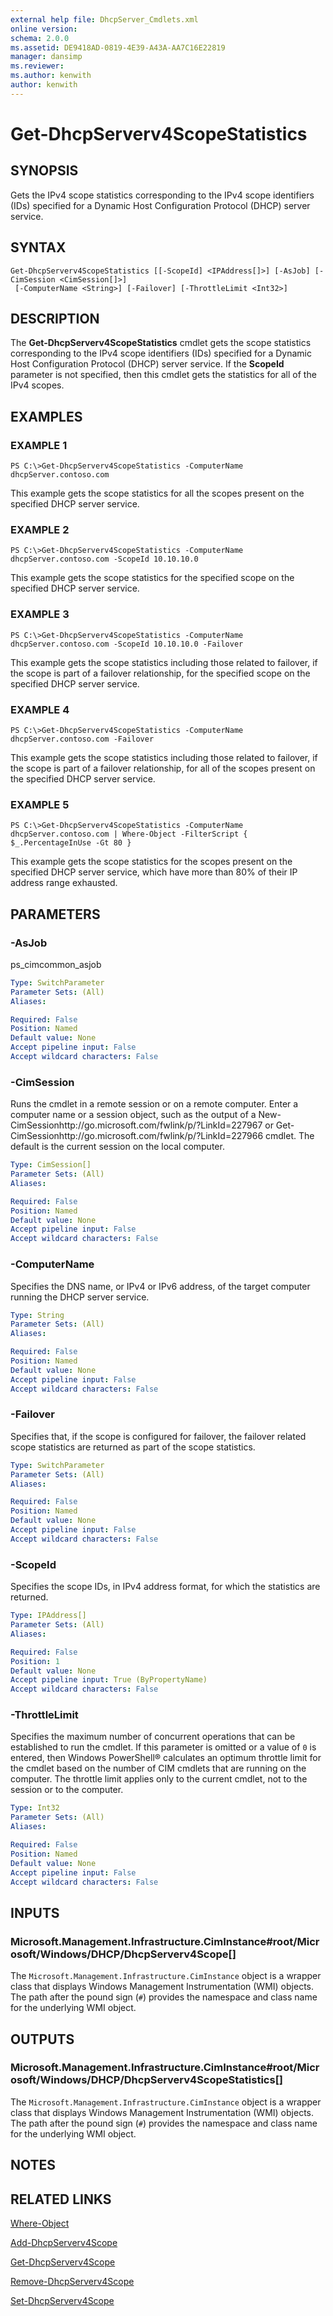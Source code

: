 ```yaml
---
external help file: DhcpServer_Cmdlets.xml
online version: 
schema: 2.0.0
ms.assetid: DE9418AD-0819-4E39-A43A-AA7C16E22819
manager: dansimp
ms.reviewer:
ms.author: kenwith
author: kenwith
---
```


# Get-DhcpServerv4ScopeStatistics

## SYNOPSIS
Gets the IPv4 scope statistics corresponding to the IPv4 scope identifiers (IDs) specified for a Dynamic Host Configuration Protocol (DHCP) server service.

## SYNTAX

```
Get-DhcpServerv4ScopeStatistics [[-ScopeId] <IPAddress[]>] [-AsJob] [-CimSession <CimSession[]>]
 [-ComputerName <String>] [-Failover] [-ThrottleLimit <Int32>]
```

## DESCRIPTION
The **Get-DhcpServerv4ScopeStatistics** cmdlet gets the scope statistics corresponding to the IPv4 scope identifiers (IDs) specified for a Dynamic Host Configuration Protocol (DHCP) server service.
If the **ScopeId** parameter is not specified, then this cmdlet gets the statistics for all of the IPv4 scopes.

## EXAMPLES

### EXAMPLE 1
```
PS C:\>Get-DhcpServerv4ScopeStatistics -ComputerName dhcpServer.contoso.com
```

This example gets the scope statistics for all the scopes present on the specified DHCP server service.

### EXAMPLE 2
```
PS C:\>Get-DhcpServerv4ScopeStatistics -ComputerName dhcpServer.contoso.com -ScopeId 10.10.10.0
```

This example gets the scope statistics for the specified scope on the specified DHCP server service.

### EXAMPLE 3
```
PS C:\>Get-DhcpServerv4ScopeStatistics -ComputerName dhcpServer.contoso.com -ScopeId 10.10.10.0 -Failover
```

This example gets the scope statistics including those related to failover, if the scope is part of a failover relationship, for the specified scope on the specified DHCP server service.

### EXAMPLE 4
```
PS C:\>Get-DhcpServerv4ScopeStatistics -ComputerName dhcpServer.contoso.com -Failover
```

This example gets the scope statistics including those related to failover, if the scope is part of a failover relationship, for all of the scopes present on the specified DHCP server service.

### EXAMPLE 5
```
PS C:\>Get-DhcpServerv4ScopeStatistics -ComputerName dhcpServer.contoso.com | Where-Object -FilterScript { $_.PercentageInUse -Gt 80 }
```

This example gets the scope statistics for the scopes present on the specified DHCP server service, which have more than 80% of their IP address range exhausted.

## PARAMETERS

### -AsJob
ps_cimcommon_asjob

```yaml
Type: SwitchParameter
Parameter Sets: (All)
Aliases: 

Required: False
Position: Named
Default value: None
Accept pipeline input: False
Accept wildcard characters: False
```

### -CimSession
Runs the cmdlet in a remote session or on a remote computer.
Enter a computer name or a session object, such as the output of a New-CimSessionhttp://go.microsoft.com/fwlink/p/?LinkId=227967 or Get-CimSessionhttp://go.microsoft.com/fwlink/p/?LinkId=227966 cmdlet.
The default is the current session on the local computer.

```yaml
Type: CimSession[]
Parameter Sets: (All)
Aliases: 

Required: False
Position: Named
Default value: None
Accept pipeline input: False
Accept wildcard characters: False
```

### -ComputerName
Specifies the DNS name, or IPv4 or IPv6 address, of the target computer running the DHCP server service.

```yaml
Type: String
Parameter Sets: (All)
Aliases: 

Required: False
Position: Named
Default value: None
Accept pipeline input: False
Accept wildcard characters: False
```

### -Failover
Specifies that, if the scope is configured for failover, the failover related scope statistics are returned as part of the scope statistics.

```yaml
Type: SwitchParameter
Parameter Sets: (All)
Aliases: 

Required: False
Position: Named
Default value: None
Accept pipeline input: False
Accept wildcard characters: False
```

### -ScopeId
Specifies the scope IDs, in IPv4 address format, for which the statistics are returned.

```yaml
Type: IPAddress[]
Parameter Sets: (All)
Aliases: 

Required: False
Position: 1
Default value: None
Accept pipeline input: True (ByPropertyName)
Accept wildcard characters: False
```

### -ThrottleLimit
Specifies the maximum number of concurrent operations that can be established to run the cmdlet.
If this parameter is omitted or a value of `0` is entered, then Windows PowerShell® calculates an optimum throttle limit for the cmdlet based on the number of CIM cmdlets that are running on the computer.
The throttle limit applies only to the current cmdlet, not to the session or to the computer.

```yaml
Type: Int32
Parameter Sets: (All)
Aliases: 

Required: False
Position: Named
Default value: None
Accept pipeline input: False
Accept wildcard characters: False
```

## INPUTS

### Microsoft.Management.Infrastructure.CimInstance#root/Microsoft/Windows/DHCP/DhcpServerv4Scope[]
The `Microsoft.Management.Infrastructure.CimInstance` object is a wrapper class that displays Windows Management Instrumentation (WMI) objects.
The path after the pound sign (`#`) provides the namespace and class name for the underlying WMI object.

## OUTPUTS

### Microsoft.Management.Infrastructure.CimInstance#root/Microsoft/Windows/DHCP/DhcpServerv4ScopeStatistics[]
The `Microsoft.Management.Infrastructure.CimInstance` object is a wrapper class that displays Windows Management Instrumentation (WMI) objects.
The path after the pound sign (`#`) provides the namespace and class name for the underlying WMI object.

## NOTES

## RELATED LINKS

[Where-Object](http://go.microsoft.com/fwlink/p/?LinkId=113423)

[Add-DhcpServerv4Scope](./Add-DhcpServerv4Scope.md)

[Get-DhcpServerv4Scope](./Get-DhcpServerv4Scope.md)

[Remove-DhcpServerv4Scope](./Remove-DhcpServerv4Scope.md)

[Set-DhcpServerv4Scope](./Set-DhcpServerv4Scope.md)
